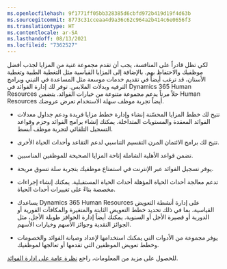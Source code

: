 ```yaml
---
ms.openlocfilehash: 9f1771ff05bb328385d6cbfd972b419d19f4d63b
ms.sourcegitcommit: 8773c31cceaa4d9a36c62c964a2b414c6e0656f3
ms.translationtype: HT
ms.contentlocale: ar-SA
ms.lasthandoff: 08/13/2021
ms.locfileid: "7362527"
---
```

لكي تظل قادراً على المنافسة، يجب أن تقدم مجموعة غنية من المزايا لجذب أفضل موظفيك والاحتفاظ بهم. بالإضافة إلى المزايا القياسية مثل التغطية الطبية وتغطية الأسنان، قد ترغب أيضاً في تقديم خدمات موسعة مثل المساعدة في التبني وبرامج الترفيه وبدلات الملابس. توفر لك إدارة الفوائد في Dynamics 365 Human Resources حلاً مرناً يدعم مجموعة متنوعة من خيارات الفوائد. يتضمن Human Resources أيضاً تجربة موظف سهلة الاستخدام تعرض عروضك.

-   تتيح لك خطط المزايا المحسّنة إنشاء وإدارة خطط مزايا فريدة ودعم جداول معدلات الفوائد المعقدة والمستويات المتداخلة.
    يمكنك إنشاء برامج الفوائد وحزم وقواعد التسجيل التلقائي لتجربة موظف أبسط.

-   تتيح لك برامج الائتمان المرن التقسيم التناسبي لدعم التقاعد وأحداث الحياة الأخرى.

-   تضمن قواعد الأهلية الشاملة إتاحة المزايا الصحيحة للموظفين المناسبين.

-   يوفر تسجيل الفوائد عبر الإنترنت في استمتاع موظفيك بتجربة سلة تسوق مريحة.

-   تدعم معالجة أحداث الحياة المؤهلة أحداث الحياة المستقبلية. يمكنك إنشاء إجراءات مخصصة بناءً على تغييرات أحداث الحياة.

-   يساعدك Dynamics 365 Human Resources على إدارة أنشطة التعويض القياسية، بما في ذلك تحديد خطط التعويض الثابتة والمتغيرة والمكافآت الفورية أو الدورية أو قصيرة الأجل أو السنوية. يمكنك أيضاً إدارة الحوافز طويلة الأجل، مثل الجوائز النقدية وجوائز الأسهم وخيارات الأسهم.

-   يوفر مجموعة من الأدوات التي يمكنك استخدامها لإعداد وصيانة الفوائد والخصومات وخطط تعويض الموظفين التي تقدمها أو تعالجها لموظفيك.

للحصول على مزيد من المعلومات، راجع [نظرة عامة على إدارة الفوائد](/dynamics365/human-resources/hr-benefits-management-overview/?azure-portal=true).
